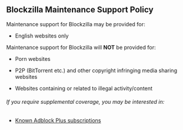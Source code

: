 ## Blockzilla Maintenance Support Policy

Maintenance support for Blockzilla may be provided for:

- English websites only

Maintenance support for Blockzilla will **NOT** be provided for:

- Porn websites

- P2P (BitTorrent etc.) and other copyright infringing media sharing websites
 
- Websites containing or related to illegal activity/content

###### If you require supplemental coverage, you may be interested in:

- [Known Adblock Plus subscriptions](https://adblockplus.org/subscriptions)
